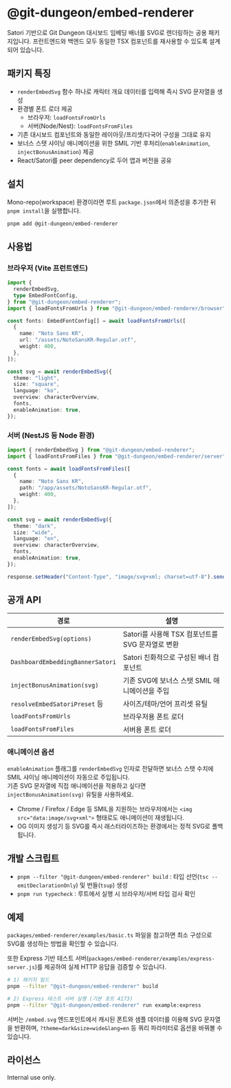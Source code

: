 # @git-dungeon/embed-renderer

Satori 기반으로 Git Dungeon 대시보드 임베딩 배너를 SVG로 렌더링하는 공용 패키지입니다. 프런트엔드와 백엔드 모두 동일한 TSX 컴포넌트를 재사용할 수 있도록 설계되어 있습니다.

## 패키지 특징

- `renderEmbedSvg` 함수 하나로 캐릭터 개요 데이터를 입력해 즉시 SVG 문자열을 생성
- 환경별 폰트 로더 제공
  - 브라우저: `loadFontsFromUrls`
  - 서버(Node/Nest): `loadFontsFromFiles`
- 기존 대시보드 컴포넌트와 동일한 레이아웃/프리셋/다국어 구성을 그대로 유지
- 보너스 스탯 샤이닝 애니메이션을 위한 SMIL 기반 후처리(`enableAnimation`, `injectBonusAnimation`) 제공
- React/Satori를 peer dependency로 두어 앱과 버전을 공유

## 설치

Mono-repo(workspace) 환경이라면 루트 `package.json`에서 의존성을 추가한 뒤 `pnpm install`을 실행합니다.

```bash
pnpm add @git-dungeon/embed-renderer
```

## 사용법

### 브라우저 (Vite 프런트엔드)

```ts
import {
  renderEmbedSvg,
  type EmbedFontConfig,
} from "@git-dungeon/embed-renderer";
import { loadFontsFromUrls } from "@git-dungeon/embed-renderer/browser";

const fonts: EmbedFontConfig[] = await loadFontsFromUrls([
  {
    name: "Noto Sans KR",
    url: "/assets/NotoSansKR-Regular.otf",
    weight: 400,
  },
]);

const svg = await renderEmbedSvg({
  theme: "light",
  size: "square",
  language: "ko",
  overview: characterOverview,
  fonts,
  enableAnimation: true,
});
```

### 서버 (NestJS 등 Node 환경)

```ts
import { renderEmbedSvg } from "@git-dungeon/embed-renderer";
import { loadFontsFromFiles } from "@git-dungeon/embed-renderer/server";

const fonts = await loadFontsFromFiles([
  {
    name: "Noto Sans KR",
    path: "/app/assets/NotoSansKR-Regular.otf",
    weight: 400,
  },
]);

const svg = await renderEmbedSvg({
  theme: "dark",
  size: "wide",
  language: "en",
  overview: characterOverview,
  fonts,
  enableAnimation: true,
});

response.setHeader("Content-Type", "image/svg+xml; charset=utf-8").send(svg);
```

## 공개 API

| 경로                             | 설명                                             |
| -------------------------------- | ------------------------------------------------ |
| `renderEmbedSvg(options)`        | Satori를 사용해 TSX 컴포넌트를 SVG 문자열로 변환 |
| `DashboardEmbeddingBannerSatori` | Satori 친화적으로 구성된 배너 컴포넌트           |
| `injectBonusAnimation(svg)`      | 기존 SVG에 보너스 스탯 SMIL 애니메이션을 주입       |
| `resolveEmbedSatoriPreset` 등    | 사이즈/테마/언어 프리셋 유틸                     |
| `loadFontsFromUrls`              | 브라우저용 폰트 로더                             |
| `loadFontsFromFiles`             | 서버용 폰트 로더                                 |

### 애니메이션 옵션

`enableAnimation` 플래그를 `renderEmbedSvg` 인자로 전달하면 보너스 스탯 수치에 SMIL 샤이닝 애니메이션이 자동으로 주입됩니다.  
기존 SVG 문자열에 직접 애니메이션을 적용하고 싶다면 `injectBonusAnimation(svg)` 유틸을 사용하세요.

- Chrome / Firefox / Edge 등 SMIL을 지원하는 브라우저에서는 `<img src="data:image/svg+xml">` 형태로도 애니메이션이 재생됩니다.
- OG 이미지 생성기 등 SVG를 즉시 래스터라이즈하는 환경에서는 정적 SVG로 폴백됩니다.

## 개발 스크립트

- `pnpm --filter "@git-dungeon/embed-renderer" build` : 타입 선언(`tsc --emitDeclarationOnly`) 및 번들(`tsup`) 생성
- `pnpm run typecheck` : 루트에서 실행 시 브라우저/서버 타입 검사 확인

## 예제

`packages/embed-renderer/examples/basic.ts` 파일을 참고하면 최소 구성으로 SVG를 생성하는 방법을 확인할 수 있습니다.

또한 Express 기반 테스트 서버(`packages/embed-renderer/examples/express-server.js`)를 제공하여 실제 HTTP 응답을 검증할 수 있습니다.

```bash
# 1) 패키지 빌드
pnpm --filter "@git-dungeon/embed-renderer" build

# 2) Express 테스트 서버 실행 (기본 포트 4173)
pnpm --filter "@git-dungeon/embed-renderer" run example:express
```

서버는 `/embed.svg` 엔드포인트에서 캐시된 폰트와 샘플 데이터를 이용해 SVG 문자열을 반환하며, `?theme=dark&size=wide&lang=en` 등 쿼리 파라미터로 옵션을 바꿔볼 수 있습니다.

## 라이선스

Internal use only.
